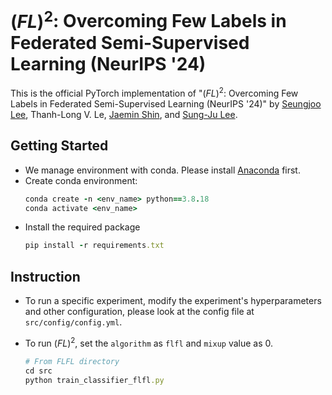 # $(FL)^2$: Overcoming Few Labels in Federated Semi-Supervised Learning (NeurIPS '24)
This is the official PyTorch implementation of "$(FL)^2$: Overcoming Few Labels in Federated Semi-Supervised Learning (NeurIPS '24)" by [Seungjoo Lee](seungjoo.com), Thanh-Long V. Le, [Jaemin Shin](https://jaemin-shin.github.io/), and [Sung-Ju Lee](https://sites.google.com/site/wewantsj/).

## Getting Started
- We manage environment with conda. Please install [Anaconda](https://www.anaconda.com/) first.
- Create conda environment:
    ```ruby
    conda create -n <env_name> python==3.8.18
    conda activate <env_name>
    ```
- Install the required package
    ```ruby
    pip install -r requirements.txt
    ```
## Instruction
- To run a specific experiment, modify the experiment's hyperparameters and other configuration, please look at the config file at `src/config/config.yml`.

- To run $(FL)^2$, set the `algorithm` as `flfl` and `mixup` value as 0.

    ```ruby
    # From FLFL directory
    cd src
    python train_classifier_flfl.py
    ```
